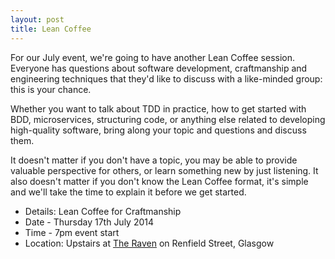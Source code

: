 ```yaml
---
layout: post
title: Lean Coffee 
---
```


For our July event, we're going to have another Lean Coffee session. Everyone has questions about software development, craftmanship and engineering techniques that they'd like to discuss with a like-minded group: this is your chance.

Whether you want to talk about TDD in practice, how to get started with BDD, microservices, structuring code, or anything else related to developing high-quality software, bring along your topic and questions and discuss them.

It doesn't matter if you don't have a topic, you may be able to provide valuable perspective for others, or learn something new by just listening. It also doesn't matter if you don't know the Lean Coffee format, it's simple and we'll take the time to explain it before we get started.

* Details: Lean Coffee for Craftmanship
* Date - Thursday 17th July 2014
* Time - 7pm event start
* Location: Upstairs at <a href="https://goo.gl/maps/vWn1J">The Raven</a> on Renfield Street, Glasgow

